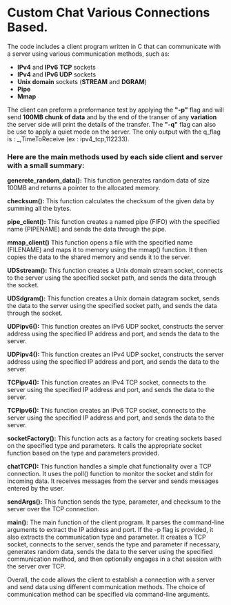# Custom Chat Various Connections Based.

The code includes a client program written in C that can communicate with a server using various communication methods, such as:
* **IPv4** and **IPv6** **TCP** sockets
* **IPv4** and **IPv6 UDP** sockets
* **Unix domain** sockets (**STREAM** and **DGRAM**)
* **Pipe**
* **Mmap**

 The client can preform a preformance test by applying the **"-p"** flag and will send **100MB chunk of data** and by the end of the transer of any **variation** the server side will print the details of the transfer.
 The **"-q"** flag can also be use to apply a quiet mode on the server. The only output with the q_flag is : <type>_<param>,TimeToReceive (ex : ipv4_tcp,112233).

### Here are the main methods used by each side client and server with a small summary:

**generete_random_data():** This function generates random data of size 100MB and returns a pointer to the allocated memory.

**checksum():** This function calculates the checksum of the given data by summing all the bytes.

**pipe_client():** This function creates a named pipe (FIFO) with the specified name (PIPENAME) and sends the data through the pipe.

**mmap_client()** This function opens a file with the specified name (FILENAME) and maps it to memory using the mmap() function. It then copies the data to the shared memory and sends it to the server.

**UDSstream():** This function creates a Unix domain stream socket, connects to the server using the specified socket path, and sends the data through the socket.

**UDSdgram():** This function creates a Unix domain datagram socket, sends the data to the server using the specified socket path, and sends the data through the socket.

**UDPipv6():** This function creates an IPv6 UDP socket, constructs the server address using the specified IP address and port, and sends the data to the server.

**UDPipv4():** This function creates an IPv4 UDP socket, constructs the server address using the specified IP address and port, and sends the data to the server.

**TCPipv4():** This function creates an IPv4 TCP socket, connects to the server using the specified IP address and port, and sends the data to the server.

**TCPipv6():** This function creates an IPv6 TCP socket, connects to the server using the specified IP address and port, and sends the data to the server.

**socketFactory():** This function acts as a factory for creating sockets based on the specified type and parameters. It calls the appropriate socket function based on the type and parameters provided.

**chatTCP():** This function handles a simple chat functionality over a TCP connection. It uses the poll() function to monitor the socket and stdin for incoming data. It receives messages from the server and sends messages entered by the user.

**sendArgs():** This function sends the type, parameter, and checksum to the server over the TCP connection.

**main():** The main function of the client program. It parses the command-line arguments to extract the IP address and port. If the -p flag is provided, it also extracts the communication type and parameter. It creates a TCP socket, connects to the server, sends the type and parameter if necessary, generates random data, sends the data to the server using the specified communication method, and then optionally engages in a chat session with the server over TCP.

Overall, the code allows the client to establish a connection with a server and send data using different communication methods. The choice of communication method can be specified via command-line arguments.
